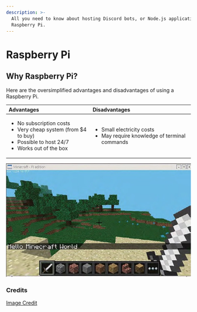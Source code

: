 ```yaml
---
description: >-
  All you need to know about hosting Discord bots, or Node.js applications on a
  Raspberry Pi.
---
```


# Raspberry Pi

## Why Raspberry Pi?

Here are the oversimplified advantages and disadvantages of using a Raspberry Pi.

<table>
  <thead>
    <tr>
      <th style="text-align:left">Advantages</th>
      <th style="text-align:left">Disadvantages</th>
    </tr>
  </thead>
  <tbody>
    <tr>
      <td style="text-align:left">
        <ul>
          <li>No subscription costs</li>
          <li>Very cheap system (from $4 to buy)</li>
          <li>Possible to host 24/7</li>
          <li>Works out of the box</li>
        </ul>
      </td>
      <td style="text-align:left">
        <ul>
          <li>Small electricity costs</li>
          <li>May require knowledge of terminal commands</li>
        </ul>
        <p></p>
      </td>
    </tr>
  </tbody>
</table>

![It Can Even Play Minecraft](../../.gitbook/assets/image%20%2816%29.png)

### Credits

[Image Credit](https://magpi.raspberrypi.org/articles/minecraft-pi) 





